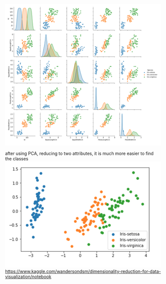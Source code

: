 ![Alt_Text](https://github.com/qixuanHou/dataScienceBlogNote/blob/master/img/flower.png)


after using PCA, reducing to two attributes, it is much more easier to find the classes
![Alt_Text](https://github.com/qixuanHou/dataScienceBlogNote/blob/master/img/PCA_2.png)
https://www.kaggle.com/wandersondsm/dimensionality-reduction-for-data-visualization/notebook 
